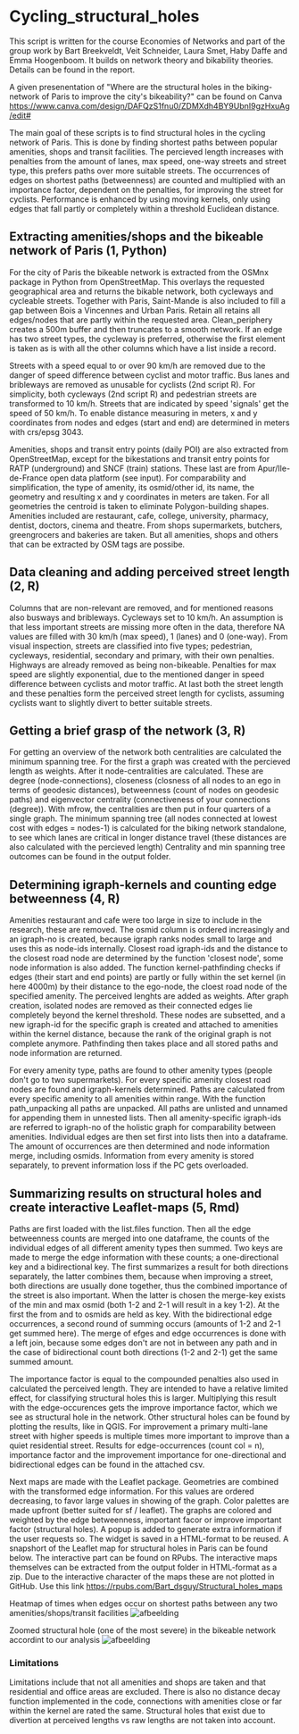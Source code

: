 # Cycling_structural_holes

This script is written for the course Economies of Networks and part of the group work by Bart Breekveldt, Veit Schneider, Laura Smet, Haby Daffe and Emma Hoogenboom. It builds on network theory and bikability theories. Details can be found in the report.

A given presenentation of "Where are the structural holes in the biking-network of Paris to improve the city's bikeability?" can be found on Canva https://www.canva.com/design/DAFQzS1fnu0/ZDMXdh4BY9UbnI9gzHxuAg/edit#

The main goal of these scripts is to find structural holes in the cycling network of Paris. This is done by finding shortest paths between popular amenities, shops and transit facilities. The percieved length increases with penalties from the amount of lanes, max speed, one-way streets and street type, this prefers paths over more suitable streets. The occurrences of edges on shortest paths (betweenness) are counted and multiplied with an importance factor, dependent on the penalties, for improving the street for cyclists. Performance is enhanced by using moving kernels, only using edges that fall partly or completely within a threshold Euclidean distance.

## Extracting amenities/shops and the bikeable network of Paris (1, Python)

For the city of Paris the bikeable network is extracted from the OSMnx package in Python from OpenStreetMap. This overlays the requested geographical area and returns the bikable network, both cycleways and cycleable streets. Together with Paris, Saint-Mande is also included to fill a gap between Bois a Vincennes and Urban Paris. Retain all retains all edges/nodes that are partly within the requested area. Clean_periphery creates a 500m buffer and then truncates to a smooth network. If an edge has two street types, the cycleway is preferred, otherwise the first element is taken as is with all the other columns which have a list inside a record.

Streets with a speed equal to or over 90 km/h are removed due to the danger of speed difference between cyclist and motor traffic. Bus lanes and bribleways are removed as unusable for cyclists (2nd script R). For simplicity, both cycleways (2nd script R) and pedestrian streets are transformed to 10 km/h. Streets that are indicated by speed 'signals' get the speed of 50 km/h. To enable distance measuring in meters, x and y coordinates from nodes and edges (start and end) are determined in meters with crs/epsg 3043. 

Amenities, shops and transit entry points (daily POI) are also extracted from OpenStreetMap, except for the bikestations and transit entry points for RATP (underground) and SNCF (train) stations. These last are from Apur/Ile-de-France open data platform (see input). For comparability and simplification, the type of amenity, its osmid/other id, its name, the geometry and resulting x and y coordinates in meters are taken. For all geometries the centroid is taken to eliminate Polygon-building shapes. Amenities included are restaurant, cafe, college, university, pharmacy, dentist, doctors, cinema and theatre. From shops supermarkets, butchers, greengrocers and bakeries are taken. But all amenities, shops and others that can be extracted by OSM tags are possibe.

## Data cleaning and adding perceived street length (2, R)
Columns that are non-relevant are removed, and for mentioned reasons also busways and bribleways. Cycleways set to 10 km/h. An assumption is that less important streets are missing more often in the data, therefore NA values are filled with 30 km/h (max speed), 1 (lanes) and 0 (one-way). From visual inspection, streets are classified into five types; pedestrian, cycleways, residential, secondary and primary, with their own penalties. Highways are already removed as being non-bikeable. Penalties for max speed are slightly exponential, due to the mentioned danger in speed difference between cyclists and motor traffic. At last both the street length and these penalties form the perceived street length for cyclists, assuming cyclists want to slightly divert to better suitable streets.

## Getting a brief grasp of the network (3, R)
For getting an overview of the network both centralities are calculated the minimum spanning tree. For the first a graph was created with the percieved length as weights. After it node-centralities are calculated. These are degree (node-connections), closeness (closness of all nodes to an ego in terms of geodesic distances), betweenness (count of nodes on geodesic paths) and eigenvector centrality (connectiveness of your connections (degree)). With mfrow, the centralities are then put in four quarters of a single graph. The minimum spanning tree (all nodes connected at lowest cost with edges = nodes-1) is calculated for the biking network standalone, to see which lanes are critical in longer distance travel (these distances are also calculated with the percieved length) Centrality and min spanning tree outcomes can be found in the output folder.

## Determining igraph-kernels and counting edge betweenness (4, R)
Amenities restaurant and cafe were too large in size to include in the research, these are removed. The osmid column is ordered increasingly and an igraph-no is created, because igraph ranks nodes small to large and uses this as node-ids internally. Closest road igraph-ids and the distance to the closest road node are determined by the function 'closest node', some node information is also added. The function kernel-pathfinding checks if edges (their start and end points) are partly or fully within the set kernel (in here 4000m) by their distance to the ego-node, the cloest road node of the specified amenity. The perceived lenghts are added as weights. After graph creation, isolated nodes are removed as their connected edges lie completely beyond the kernel threshold. These nodes are subsetted, and a new igraph-id for the specific graph is created and attached to amenities within the kernel distance, because the rank of the original graph is not complete anymore. Pathfinding then takes place and all stored paths and node information are returned.

For every amenity type, paths are found to other amenity types (people don't go to two supermarkets). For every specific amenity closest road nodes are found and igraph-kernels determined. Paths are calculated from every specific amenity to all amenities within range. With the function path_unpacking all paths are unpacked. All paths are unlisted and unnamed for appending them in unnested lists. Then all amenity-specific igraph-ids are referred to igraph-no of the holistic graph for comparability between amenities. Individual edges are then set first into lists then into a dataframe. The amount of occurrences are then determined and node information merge, including osmids. Information from every amenity is stored separately, to prevent information loss if the PC gets overloaded.

## Summarizing results on structural holes and create interactive Leaflet-maps (5, Rmd)
Paths are first loaded with the list.files function. Then all the edge betweenness counts are merged into one dataframe, the counts of the individual edges of all different amenity types then summed. Two keys are made to merge the edge information with these counts; a one-directional key and a bidirectional key. The first summarizes a result for both directions separately, the latter combines them, because when improving a street, both directions are usually done together, thus the combined importance of the street is also important. When the latter is chosen the merge-key exists of the min and max osmid (both 1-2 and 2-1 will result in a key 1-2). At the first the from and to osmids are held as key. With the bidirectional edge occurrences, a second round of summing occurs (amounts of 1-2 and 2-1 get summed here). The merge of efges and edge occurrences is done with a left join, because some edges don't are not in between any path and in the case of bidirectional count both directions (1-2 and 2-1) get the same summed amount. 

The importance factor is equal to the compounded penalties also used in calculated the perceived length. They are intended to have a relative limited effect, for classifying structural holes this is larger. Multiplying this result with the edge-occurences gets the improve importance factor, which we see as structural hole in the network. Other structural holes can be found by plotting the results, like in QGIS. For improvement a primary multi-lane street with higher speeds is multiple times more important to improve than a quiet residential street. Results for edge-occurrences (count col = n), importance factor and the improvement importance for one-directional and bidirectional edges can be found in the attached csv.

Next maps are made with the Leaflet package. Geometries are combined with the transformed edge information. For this values are ordered decreasing, to favor large values in showing of the graph. Color palettes are made upfront (better suited for sf / leaflet). The graphs are colored and weighted by the edge betweenness, important facor or improve important factor (structural holes). A popup is added to generate extra information if the user requests so. The widget is saved in a HTML-format to be reused. A snapshort of the Leaflet map for structural holes in Paris can be found below. The interactive part can be found on RPubs. The interactive maps themselves can be extracted from the output folder in HTML-format as a zip. Due to the interactive character of the maps these are not plotted in GitHub. Use this link https://rpubs.com/Bart_dsguy/Structural_holes_maps

Heatmap of times when edges occur on shortest paths between any two amenities/shops/transit facilities
![afbeelding](https://user-images.githubusercontent.com/83957293/199591824-a800a1cf-7ca7-41e5-bf9b-3d28b69d4de0.png)

Zoomed structural hole (one of the most severe) in the bikeable network accordint to our analysis
![afbeelding](https://user-images.githubusercontent.com/83957293/199591655-bea36377-f7c6-4c5c-9bca-42aeff0e2d95.png)

### Limitations
Limitations include that not all amenities and shops are taken and that residential and office areas are excluded. There is also no distance decay function implemented in the code, connections with amenities close or far within the kernel are rated the same. Structural holes that exist due to divertion at perceived lengths vs raw lengths are not taken into account.





